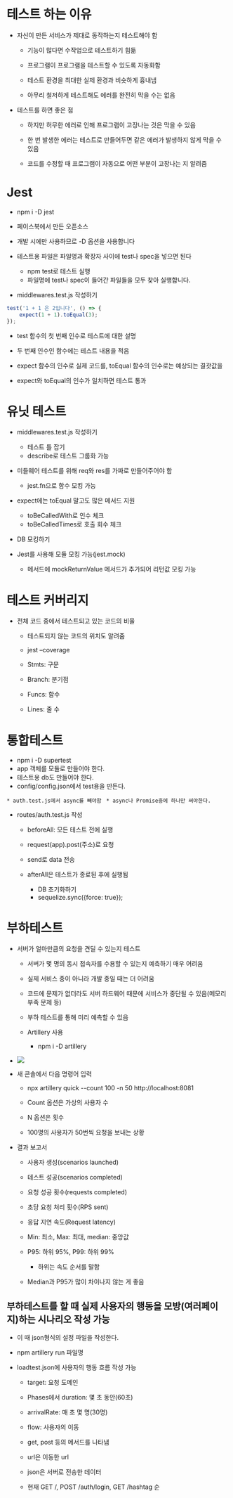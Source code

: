 # 테스트 하는 이유

* 자신이 만든 서비스가 제대로 동작하는지 테스트해야 함
  * 기능이 많다면 수작업으로 테스트하기 힘듦

  * 프로그램이 프로그램을 테스트할 수 있도록 자동화함

  * 테스트 환경을 최대한 실제 환경과 비슷하게 흉내냄

  * 아무리 철저하게 테스트해도 에러를 완전히 막을 수는 없음

* 테스트를 하면 좋은 점
  * 하지만 허무한 에러로 인해 프로그램이 고장나는 것은 막을 수 있음

  * 한 번 발생한 에러는 테스트로 만들어두면 같은 에러가 발생하지 않게 막을 수 있음

  * 코드를 수정할 때 프로그램이 자동으로 어떤 부분이 고장나는 지 알려줌

# Jest

* npm i -D jest
* 페이스북에서 만든 오픈소스 
* 개발 시에만 사용하므로 -D 옵션을 사용합니다 
* 테스트용 파일은 파일명과 확장자 사이에 test나 spec을 넣으면 된다
  * npm test로 테스트 실행 
  * 파일명에 test나 spec이 들어간 파일들을 모두 찾아 실행합니다.  

* middlewares.test.js 작성하기
```javascript
test('1 + 1 은 2입니다', () => {
    expect(1 + 1).toEqual(3);
});
```

  * test 함수의 첫 번째 인수로 테스트에 대한 설명

  * 두 번째 인수인 함수에는 테스트 내용을 적음

  * expect 함수의 인수로 실제 코드를, toEqual 함수의 인수로는 예상되는 결괏값을
  * expect와 toEqual의 인수가 일치하면 테스트 통과


# 유닛 테스트

* middlewares.test.js 작성하기
  * 테스트 틀 잡기
  * describe로 테스트 그룹화 가능

* 미들웨어 테스트를 위해 req와 res를 가짜로 만들어주어야 함
  * jest.fn으로 함수 모킹 가능

* expect에는 toEqual 말고도 많은 메서드 지원
  * toBeCalledWith로 인수 체크
  * toBeCalledTimes로 호출 회수 체크


* DB 모킹하기

* Jest를 사용해 모듈 모킹 가능(jest.mock)
  * 메서드에 mockReturnValue 메서드가 추가되어 리턴값 모킹 가능

# 테스트 커버리지


* 전체 코드 중에서 테스트되고 있는 코드의 비율
  * 테스트되지 않는 코드의 위치도 알려줌

  * jest –coverage

  * Stmts: 구문

  * Branch: 분기점

  * Funcs: 함수

  * Lines: 줄 수


# 통합테스트

* npm i -D supertest
* app 객체를 모듈로 만들어야 한다. 
* 테스트용 db도 만들어야 한다. 
* config/config.json에서 test용을 만든다. 

`* auth.test.js에서 async를 빼야함 `
  `* async나 Promise중에 하나만 써야한다.`  
* routes/auth.test.js 작성

  * beforeAll: 모든 테스트 전에 실행

  * request(app).post(주소)로 요청

  * send로 data 전송

  * afterAll은 테스트가 종료된 후에 실행됨
    * DB 초기화하기
    * sequelize.sync({force: true});



# 부하테스트 

* 서버가 얼마만큼의 요청을 견딜 수 있는지 테스트
  * 서버가 몇 명의 동시 접속자를 수용할 수 있는지 예측하기 매우 어려움

  * 실제 서비스 중이 아니라 개발 중일 때는 더 어려움

  * 코드에 문제가 없더라도 서버 하드웨어 때문에 서비스가 중단될 수 있음(메모리 부족 문제 등)

  * 부하 테스트를 통해 미리 예측할 수 있음

  * Artillery 사용
    * npm i -D artillery
    

* ![](images/3dd6eabf.png)

* 새 콘솔에서 다음 명령어 입력
  *  npx artillery quick --count 100 -n 50 http://localhost:8081
  * Count 옵션은 가상의 사용자 수

  * N 옵션은 횟수

  * 100명의 사용자가 50번씩 요청을 보내는 상황


* 결과 보고서
  * 사용자 생성(scenarios launched)

  * 테스트 성공(scenarios completed)

  * 요청 성공 횟수(requests completed)
  
  * 초당 요청 처리 횟수(RPS sent)

  * 응답 지연 속도(Request latency)

  * Min: 최소, Max: 최대, median: 중앙값

  * P95: 하위 95%, P99: 하위 99%
    * 하위는 속도 순서를 말함
  * Median과 P95가 많이 차이나지 않는 게 좋음

## 부하테스트를 할 때 실제 사용자의 행동을 모방(여러페이지)하는 시나리오 작성 가능

* 이 때 json형식의 설정 파일을 작성한다. 

* npm artillery run 파일명 


* loadtest.json에 사용자의 행동 흐름 작성 가능 
  * target: 요청 도메인

  * Phases에서 duration: 몇 초 동안(60초)

  * arrivalRate: 매 초 몇 명(30명)

  * flow: 사용자의 이동

  * get, post 등의 메서드를 나타냄

  * url은 이동한 url

  * json은 서버로 전송한 데이터


  * 현재 GET /, POST /auth/login, GET /hashtag 순